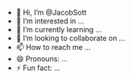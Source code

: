 - 👋 Hi, I’m @JacobSott
- 👀 I’m interested in ...
- 🌱 I’m currently learning ...
- 💞️ I’m looking to collaborate on ...
- 📫 How to reach me ...
- 😄 Pronouns: ...
- ⚡ Fun fact: ...

<!---
JacobSott/JacobSott is a ✨ special ✨ repository because its `README.md` (this file) appears on your GitHub profile.
You can click the Preview link to take a look at your changes.
--->
